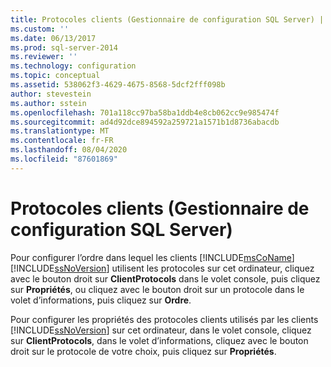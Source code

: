 ```yaml
---
title: Protocoles clients (Gestionnaire de configuration SQL Server) | Microsoft Docs
ms.custom: ''
ms.date: 06/13/2017
ms.prod: sql-server-2014
ms.reviewer: ''
ms.technology: configuration
ms.topic: conceptual
ms.assetid: 538062f3-4629-4675-8568-5dcf2fff098b
author: stevestein
ms.author: sstein
ms.openlocfilehash: 701a118cc97ba58ba1ddb4e8cb062cc9e985474f
ms.sourcegitcommit: ad4d92dce894592a259721a1571b1d8736abacdb
ms.translationtype: MT
ms.contentlocale: fr-FR
ms.lasthandoff: 08/04/2020
ms.locfileid: "87601869"
---
```

# <a name="client-protocols-sql-server-configuration-manager"></a>Protocoles clients (Gestionnaire de configuration SQL Server)
  Pour configurer l’ordre dans lequel les clients [!INCLUDE[msCoName](../../includes/msconame-md.md)] [!INCLUDE[ssNoVersion](../../includes/ssnoversion-md.md)] utilisent les protocoles sur cet ordinateur, cliquez avec le bouton droit sur **ClientProtocols** dans le volet console, puis cliquez sur **Propriétés**, ou cliquez avec le bouton droit sur un protocole dans le volet d’informations, puis cliquez sur **Ordre**.  
  
 Pour configurer les propriétés des protocoles clients utilisés par les clients [!INCLUDE[ssNoVersion](../../includes/ssnoversion-md.md)] sur cet ordinateur, dans le volet console, cliquez sur **ClientProtocols**, dans le volet d’informations, cliquez avec le bouton droit sur le protocole de votre choix, puis cliquez sur **Propriétés**.  
  
  

